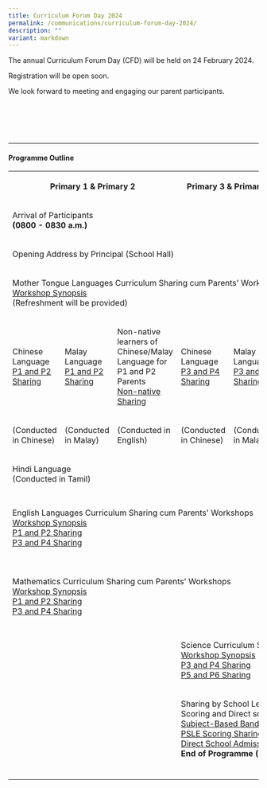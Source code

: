 ```yaml
---
title: Curriculum Forum Day 2024
permalink: /communications/curriculum-forum-day-2024/
description: ""
variant: markdown
---
```

<p>The annual Curriculum Forum Day (CFD) will be held on 24 February 2024.</p>
<p>Registration will be open soon.</p>
<p>We look forward to meeting and engaging our parent participants.</p>
<p>
<br>
<br>
<br>
<br>
</p>
<hr>
<h4>Programme Outline</h4>
<table>
<tbody>
<tr>
<th rowspan="1" colspan="3">
<p>Primary 1 &amp; Primary 2</p>
</th>
<th rowspan="1" colspan="2">
<p>Primary 3 &amp; Primary 4</p>
</th>
<th rowspan="1" colspan="3">
<p>Primary 5 &amp; Primary 6</p>
</th>
<th rowspan="1" colspan="1">
<p></p>
</th>
</tr>
<tr>
<td rowspan="1" colspan="8">
<p>Arrival of Participants
<br><strong>(0800 - 0830 a.m.)</strong>
</p>
</td>
<td rowspan="1" colspan="1">
<p></p>
</td>
</tr>
<tr>
<td rowspan="1" colspan="8">
<p>Opening Address by Principal (School Hall)</p>
</td>
<td rowspan="1" colspan="1">
<p></p>
</td>
</tr>
<tr>
<td rowspan="1" colspan="8">
<p>Mother Tongue Languages Curriculum Sharing cum Parents' Workshops
<br><a href="/files/Communications/CFD%202023/MTL/Synopsis%20for%20MTL%20Workshop%20CFD%202023_Updated_31%20Jan%202023.pdf" rel="noopener noreferrer nofollow" target="_blank">Workshop Synopsis</a> 
<br>(Refreshment will be provided)</p>
</td>
<td rowspan="1" colspan="1">
<p></p>
</td>
</tr>
<tr>
<td rowspan="1" colspan="1">
<p>Chinese Language
<br><a href="/files/Communications/CFD%202023/MTL/CL/2023%20CFD%20P1P2%20CL%20Sharing.pdf" rel="noopener noreferrer nofollow" target="_blank">P1 and P2 Sharing</a>
</p>
</td>
<td rowspan="1" colspan="1">
<p>Malay Language
<br><a href="/files/Communications/CFD%202023/MTL/ML/2023_CFD_P1P2_ML_Sharing.pdf" rel="noopener noreferrer nofollow" target="_blank">P1 and P2 Sharing</a>
</p>
</td>
<td rowspan="1" colspan="1">
<p>Non-native learners of
<br>Chinese/Malay Language for P1 and P2 Parents
<br><a href="/files/Communications/CFD%202023/2023%20CFD%20%20Helping%20Children%20Develop%20the%20Love%20for%20the%20Chinese_Malay%20Language%20Sharing.pdf" rel="noopener noreferrer nofollow" target="_blank">Non-native Sharing</a>
</p>
</td>
<td rowspan="1" colspan="1">
<p>Chinese Language
<br><a href="/files/Communications/CFD%202023/MTL/CL/2023_CFD_P3P4_CL_Sharing.pdf" rel="noopener noreferrer nofollow" target="_blank">P3 and P4 Sharing</a>
</p>
</td>
<td rowspan="1" colspan="1">
<p>Malay Language
<br><a href="/files/Communications/CFD%202023/MTL/ML/2023_CFD_P3P4_ML_Sharing.pdf" rel="noopener noreferrer nofollow" target="_blank">P3 and P4 Sharing</a>
</p>
</td>
<td rowspan="1" colspan="1">
<p>Chinese Language
<br><a href="/files/Communications/CFD%202023/MTL/CL/2023_CFD_P5P6_CL_Sharing.pdf" rel="noopener noreferrer nofollow" target="_blank">P5 and P6 Sharing</a>
</p>
</td>
<td rowspan="1" colspan="1">
<p>Malay Language
<br><a href="/files/Communications/CFD%202023/MTL/ML/2023_CFD_P5P6_ML_Sharing.pdf" rel="noopener noreferrer nofollow" target="_blank">P5 and P6 Sharing</a>
</p>
</td>
<td rowspan="1" colspan="1">
<p>Tamil Language
<br><a href="/files/Communications/CFD%202023/MTL/TL/2023%20CFD%20TL%20Sharing.pdf" rel="noopener noreferrer nofollow" target="_blank">P5 and P6 Sharing</a>
</p>
</td>
<td rowspan="1" colspan="1">
<p></p>
</td>
</tr>
<tr>
<td rowspan="1" colspan="1">
<p>(Conducted in Chinese)</p>
</td>
<td rowspan="1" colspan="1">
<p>(Conducted in Malay)</p>
</td>
<td rowspan="1" colspan="1">
<p>(Conducted in English)</p>
</td>
<td rowspan="1" colspan="1">
<p>(Conducted in Chinese)</p>
</td>
<td rowspan="1" colspan="1">
<p>(Conducted in Malay)</p>
</td>
<td rowspan="1" colspan="1">
<p>(Conducted in Chinese)</p>
</td>
<td rowspan="1" colspan="1">
<p>(Conducted in Malay)</p>
</td>
<td rowspan="1" colspan="1">
<p>(Conducted in Tamil)</p>
</td>
<td rowspan="1" colspan="1">
<p></p>
</td>
</tr>
<tr>
<td rowspan="1" colspan="8">
<p>Hindi Language
<br>(Conducted in Tamil)</p>
</td>
<td rowspan="1" colspan="1">
<p></p>
</td>
</tr>
<tr>
<td rowspan="1" colspan="6">
<p>English Languages Curriculum Sharing cum Parents' Workshops
<br><a href="/files/Communications/CFD%202023/EL/EL_Synopsis.pdf" rel="noopener noreferrer nofollow" target="_blank">Workshop Synopsis</a>
<br><a href="/files/Communications/CFD%202023/EL/2023/2023%20CFD%20P1P2%20EL%20Sharing.pdf" rel="noopener noreferrer nofollow" target="_blank">P1 and P2 Sharing</a>
<br><a href="/files/Communications/CFD%202023/EL/2023/2023%20CFD%20P3P4%20EL%20Sharing.pdf" rel="noopener noreferrer nofollow" target="_blank">P3 and P4 Sharing</a>
</p>
</td>
<td rowspan="1" colspan="3">
<p>Mathematics Curriculum Sharing cum Parents' Workshops
<br><a href="/files/Communications/CFD%202023/Math/Synopsis_Math_Updated.pdf" rel="noopener noreferrer nofollow" target="_blank">Workshop Synopsis</a>
<br><a href="/files/Communications/CFD%202023/Math/2023/2023%20CFD%20P5P6%20MA%20Sharing.pdf" rel="noopener noreferrer nofollow" target="_blank">P5 and P6 Sharing</a>
</p>
</td>
</tr>
<tr>
<td rowspan="1" colspan="6">
<p>Mathematics Curriculum Sharing cum Parents' Workshops
<br><a href="/files/Communications/CFD%202023/Math/Synopsis_Math_Updated.pdf" rel="noopener noreferrer nofollow" target="_blank">Workshop Synopsis</a>
<br><a href="/files/Communications/CFD%202023/Math/2023/2023%20CFD%20P1P2%20MA%20Sharing.pdf" rel="noopener noreferrer nofollow" target="_blank">P1 and P2 Sharing</a>
<br><a href="/files/Communications/CFD%202023/Math/2023/2023%20CFD%20P3P4%20MA%20Sharing.pdf" rel="noopener noreferrer nofollow" target="_blank">P3 and P4 Sharing</a>
</p>
</td>
<td rowspan="1" colspan="3">
<p>English Languages Curriculum Sharing cum Parents' Workshops
<br><a href="/files/Communications/CFD%202023/EL/EL_Synopsis.pdf" rel="noopener noreferrer nofollow" target="_blank">Workshop Synopsis</a>
<br><a href="/files/Communications/CFD%202023/EL/2023/2023%20CFD%20P5P6%20EL%20Sharing.pdf" rel="noopener noreferrer nofollow" target="_blank">P5 and P6 Sharing</a>
</p>
</td>
</tr>
<tr>
<td rowspan="1" colspan="3">
<p></p>
</td>
<td rowspan="1" colspan="5">
<p>Science Curriculum Sharing cum Parents' Workshops
<br><a href="/files/Communications/CFD%202023/Science/Science_Synopsis.pdf" rel="noopener noreferrer nofollow" target="_blank">Workshop Synopsis</a>
<br><a href="/files/Communications/CFD%202023/Science/2023/2023%20CFD%20P3P4%20SC%20Sharing.pdf" rel="noopener noreferrer nofollow" target="_blank">P3 and P4 Sharing</a>
<br><a href="/files/Communications/CFD%202023/Science/2023/2023%20CFD%20P5P6%20SC%20Sharing.pdf" rel="noopener noreferrer nofollow" target="_blank">P5 and P6 Sharing</a>
</p>
</td>
<td rowspan="1" colspan="1">
<p></p>
</td>
</tr>
<tr>
<td rowspan="1" colspan="3">
<p></p>
</td>
<td rowspan="1" colspan="5">
<p>Sharing by School Leaders on Subject-Based Banding, PSLE Scoring and Direct
school Admission
<br><a href="/files/Communications/CFD%202023/SLs/2023%20CFD%20SBB%20Briefing.pdf" rel="noopener noreferrer nofollow" target="_blank">Subject-Based Banding Sharing</a>
<br><a href="/files/Communications/CFD%202023/SLs/2023%20CFD%20Revised%20PSLE%20Scoring%20and%20Sec%201%20Posting%20Briefing.pdf" rel="noopener noreferrer nofollow" target="_blank">PSLE Scoring Sharing</a>
<br><a href="/files/Communications/CFD%202023/SLs/2023%20CFD%20DSA%20Briefing.pdf" rel="noopener noreferrer nofollow" target="_blank">Direct School Admission Sharing</a>
<br><strong>End of Programme (1.30 p.m.)</strong>
</p>
</td>
<td rowspan="1" colspan="1">
<p></p>
</td>
</tr>
<tr>
<td rowspan="1" colspan="1">
<p></p>
</td>
<td rowspan="1" colspan="1">
<p></p>
</td>
<td rowspan="1" colspan="1">
<p></p>
</td>
<td rowspan="1" colspan="1">
<p></p>
</td>
<td rowspan="1" colspan="1">
<p></p>
</td>
<td rowspan="1" colspan="1">
<p></p>
</td>
<td rowspan="1" colspan="1">
<p></p>
</td>
<td rowspan="1" colspan="1">
<p></p>
</td>
<td rowspan="1" colspan="1">
<p></p>
</td>
</tr>
</tbody>
</table>
<p></p>